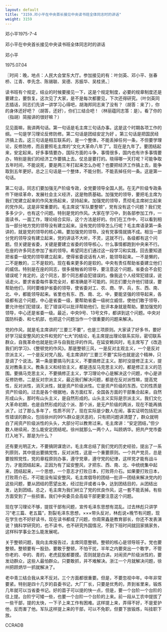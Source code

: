 ```yaml
---
layout: default
title: "3159.邓小平在中央首长接见中央读书班全体同志时的讲话"
weight: 3159
---
```


邓小平1975-7-4

邓小平在中央首长接见中央读书班全体同志时的讲话

邓小平

1975.07.04

〖时间：晚，地点：人民大会堂东大厅。参加接见的有：叶剑英、邓小平、张春桥、江青、李先念、陈锡联、吴德、苏振华、吴桂贤。〗

读书班有个规定，结业的时候要接见一下，这是个规定制度，必要的规章制度还是要建立，要恢复。这次见了大家，是不是每次都要见，下次还得研究。（叶剑英同志插话，同志们先讲一讲学习心得吧，胡海邦同志来了没有？（胡答：来了），你的身体还好吧？（胡答，还好），你们三结合吧！（林丽蕴同志答：是）。看了你的（指胡）简报讲的很好嘛？）

见见面嘛，我讲两句话。第一句话是毛主席三句话办事。这是这个时期各项工作的纲。一句是学习理论反修防修。第二句话是团结安定为好 。第三句话是把国民经济搞上去。这三句话是相互联系的，是一个整体，不能丢掉任何一条，不但要学理论，反修防修，而且要照毛主席的“文化大革命八年了”。现在是九年了。要团结起来，安定起来。好多事情要办，国际方面的斗争，事情很多，国内也有许多事情要办，特别是我们的经济工作要搞上去。仗总是要打的。晓得哪一天打呢？可能争取五年时间，不能说死，要是两三年打起来怎么办呢？也要把经济工作搞上去，能争取到五年更好。总之三句话是一个整体，不能分割，不能丢掉任何一条。这是第一句话。

第二句话，同志们要加强无产阶级专政，全党要领导全国人民。在无产阶级专政条件下继续革命，发展社会主义经济，这是物质基础。加强党的领导，要把毛主席为我们党建立起来的作风发扬起来，坚持起来。加强党的领导，贯彻毛主席树立起来的党作风，这是非常重要的。毛主席说“军队要整顿”，党有没有这个问题？我们党多多少少，也有这个问题。特别是党的作风。大家在学习中，到各部参加工作，一面读书，一面工作，理论结合实际，这个方法是好的。你们在工作中，可以看到相当一部分地方党的领导没有建立起来。没有党的领导怎么行呢？毛主席语录第一条讲的，就是党的领导的核心嘛。要加强党的领导。没有党事情就搞不成。相当一部分党的领导没有建立起来，党的讲话不大听，不灵，这就不行。各级都有这个问题。但关键是省委，关键是要建立省委的领导核心，什么事情都跑到中央来不行。在座的许多同志参加了省的领导。希望同志们通过这一段学习和实践，回去要知道把省委一级党的领导建立起来，使得省委说话有人听，能领导起来。一不是懒的，二不是散的，三不是软的。现在看来更多的是软的。中央有责任帮助省委建立他们的威信。特别是在座的同志，很多接触省的领导，要注意这个问题。省委会不会犯错误呢？肯定的，这个同志，那个同志都会犯错误的。像我这个人经常犯错误，说话走火。要求省委每件事完全对，都准确是不可能的。同志们要允许他们错误，要帮助他们，同时要维护省委的领导，使省委对工、农、商、学、兵，东、西、南、北、中，都能领导起来。省里也有东、西、南、北、中，要能坚强的领导起来，各级都有这个问题，中心是省委一级，要帮助省委一级树立威信，使他们敢于领导，要允许他们犯错误，犯了错误可以批评帮助他们，批评本身就是帮助。要加强党的领导，中心还是省委一级。最近，中央9号、13号文件，都讲到这个问题。中央对国防科委、和七机部，也把这个问题当作一个很重要的问题来解决。

党的作风，就是毛主席讲的“三要三不要”，也是三项原则。大家读了好多书，要好好学习延安整风的文件和党的“七大”的结论，毛主席提出理论联系实际，密切联系群众，自我革命也就是批评与自我批评的作风。在延安赖风时，毛主席写了《改造我们的学习》、《整顿党的作风》。那是整顿三风，一是反对主观主义，一个是反对宗派主义，一个是反对党八股。毛主席讲的“三要三不要”实际也就是这个精神，只是调了个说法。第一条是要搞马列主义，不要搞修正主义。那时没提修正主义，提反对教条主义。教条主义和经验主义，都是违反马克思主义的，都是修正主义的范围。要搞马克思主义，不要搞修正主义，学习理论中心是解决这个问题，中心是讲反修防修。二是反对宗派主义，最近我们解决问题，都是在反对派性嘛，提高党性，反对派性，消灭派性，就是资产阶级派性。它是资产阶级的东西，它的性质是资产阶级的。过去是各个根据地，各方面红军，全国各方面的干部集合起来，自然形成山头，那时有山头主义，是自然形成的。山头主义实际是宗派主义。我们文化大革命初期，也是自然形成的这个派、那个派，是无产阶级的两派，现在不能再搞派了。过了那么多年了，性质不同了，现在实际是少数人在闹，事实证明包括犯派性错误的群众，包括徐州的99%群众是厌恶的，只有把问题讲清楚了，群众就明白了闹资产阶级派性的头头，大部分可以教育过来。毛主席讲：“安定团结，”但少数人继续闹，怎么能安定团结呢。徐州就那么一两个人，叫顾炳华。把共产党市委打入地下。那是为什么？

还有要光明正大，不要搞阴谋诡计。毛主席总结了我们党的历史经验，提出了一系列原则，其中提出要搞党性，反对派性，这是一个重要原则。一个共产党员，总是要按照党性，党的章程原则办事，遵守党章，遵守党的纪律，这样党才能有战斗力，才能团结起来。正因为有了延安整风，才把东、西、南、北、中统统集中起来，团结起来，一个思想，一个意志才打败日本，打败蒋介石。如果要打败日本，打败蒋介石，不可能没有延安整风，毛主席倡导的团结—批评—团结来解决党内的这些问题，要从团结的愿望出发，经过批评或者斗争，达到团结目的，从团结出发，达到团结。总之，毛主席为我们树立了党的优良作风，这一套不能丢掉。有些方面受到了一些损害。我们中央委员会高级干部更要注意这个问题。

现在学习理论不够，提拔干部有问题，宣传毛泽东思想有混乱。过去林彪只讲学习“老三篇、老五篇”，割裂毛泽东思想，×××带头反对，林彪说×晚节有问题，现在学生也不好好读书，现在读书都成了问题，你周荣鑫是教育部长，你还不发表演说？搞科学研究的，也不读书，也不研究外国情况，不到下班时间就回家搞家务，这样科学事业怎么能发展呢。

关于整顿问题，我向主席报告过，主席同意整顿。整顿的核心是领导班子。党也要整顿。整顿要有一股劲，要敢于整顿，不怕干扰，半年之内要突出一个敢字，不管你老的、中的、青的，老虎屁股都要摸。否则就是白讲。对闹资产阶级派性的，要发动群众，这些人最怕群众。只要敢抓，并不难解决。浙江一个月就解决问题，徐州把顾炳华一抓就解决了。

老中青三结合我从来不反对。三个方面都很重要。但是，不要忽视中年。中年非常要紧。特别是四十几岁的县委书记，大厂厂长，只要是优秀的，弄到省里来，锻炼几年就可以当省委书记。好的苗子可以提的快一点，但是，要一个台阶一个台阶的往上提。台阶宁可矮一些，也要一个台阶一个台阶的上来。前一段从工农中提拔了一些干部，提的太快，一下子上来工作有困难。这样提上来，弄得不好，不是爱护他，反而害了他。军队这样提上来的干部，可以不免职，但要下放锻炼，叫挂职下放。

CCRADB

